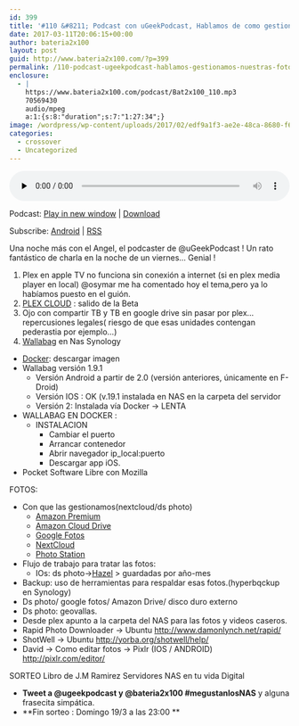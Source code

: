 ```yaml
---
id: 399
title: '#110 &#8211; Podcast con uGeekPodcast, Hablamos de como gestionamos nuestras Fotos, actualidad y Regalo final'
date: 2017-03-11T20:06:15+00:00
author: bateria2x100
layout: post
guid: http://www.bateria2x100.com/?p=399
permalink: /110-podcast-ugeekpodcast-hablamos-gestionamos-nuestras-fotos-actualidad-regalo-final/
enclosure:
  - |
    https://www.bateria2x100.com/podcast/Bat2x100_110.mp3
    70569430
    audio/mpeg
    a:1:{s:8:"duration";s:7:"1:27:34";}
image: /wordpress/wp-content/uploads/2017/02/edf9a1f3-ae2e-48ca-8680-f63d326d5d40-672x372.jpeg
categories:
  - crossover
  - Uncategorized
---
```

<div class="powerpress_player" id="powerpress_player_5959">
  <audio class="wp-audio-shortcode" id="audio-399-112" preload="none" style="width: 100%;" controls="controls"><source type="audio/mpeg" src="https://www.bateria2x100.com/podcast/Bat2x100_110.mp3?_=112" /><a href="https://www.bateria2x100.com/podcast/Bat2x100_110.mp3">https://www.bateria2x100.com/podcast/Bat2x100_110.mp3</a></audio>
</div>

<p class="powerpress_links powerpress_links_mp3">
  Podcast: <a href="https://www.bateria2x100.com/podcast/Bat2x100_110.mp3" class="powerpress_link_pinw" target="_blank" title="Play in new window" onclick="return powerpress_pinw('https://www.bateria2x100.com/?powerpress_pinw=399-podcast');" rel="nofollow">Play in new window</a> | <a href="https://www.bateria2x100.com/podcast/Bat2x100_110.mp3" class="powerpress_link_d" title="Download" rel="nofollow" download="Bat2x100_110.mp3">Download</a>
</p>

<p class="powerpress_links powerpress_subscribe_links">
  Subscribe: <a href="https://subscribeonandroid.com/www.bateria2x100.com/feed/podcast/" class="powerpress_link_subscribe powerpress_link_subscribe_android" title="Subscribe on Android" rel="nofollow">Android</a> | <a href="https://www.bateria2x100.com/feed/podcast/" class="powerpress_link_subscribe powerpress_link_subscribe_rss" title="Subscribe via RSS" rel="nofollow">RSS</a>
</p>

Una noche más con el Angel, el podcaster de @uGeekPodcast ! Un rato fantástico de charla en la noche de un viernes&#8230; Genial !

  1. Plex en apple TV no funciona sin conexión a internet (si en plex media player en local) @osymar me ha comentado hoy el tema,pero ya lo habíamos puesto en el guión. 
  2. [PLEX CLOUD](https://www.plex.tv/) : salido de la Beta 
  3. Ojo con compartir TB y TB en google drive sin pasar por plex&#8230;repercusiones legales( riesgo de que esas unidades contengan pederastia por ejemplo…) 
  4. [Wallabag](https://www.wallabag.org/) en Nas Synology 

  * [Docker](https://www.docker.com/): descargar imagen 
  * Wallabag versión 1.9.1 
      * Versión Android a partir de 2.0 (versión anteriores, únicamente en F-Droid) 
      * Versión IOS : OK (v.19.1 instalada en NAS en la carpeta del servidor 
      * Versión 2: Instalada vía Docker → LENTA 
  * WALLABAG EN DOCKER : 
      * INSTALACION 
          * Cambiar el puerto 
          * Arrancar contenedor 
          * Abrir navegador ip_local:puerto 
          * Descargar app iOS. 
  * Pocket Software Libre con Mozilla 

FOTOS:

  * Con que las gestionamos(nextcloud/ds photo) 
      * [Amazon Premium](https://www.amazon.es/gp/prime/pipeline/landing?ie=UTF8&*Version*=1&*entries*=0) 
      * [Amazon Cloud Drive](https://www.amazon.es/clouddrive/home) 
      * [Google Fotos](https://www.google.com/photos/about/?hl=es) 
      * [NextCloud](https://nextcloud.com/) 
      * [Photo Station](http://www.macdrifter.com/2014/04/synology-as-a-private-photo-sharing-service-a-visual-walkthrough.html) 
  * Flujo de trabajo para tratar las fotos: 
      * IOs: ds photo->[Hazel](https://www.noodlesoft.com/) > guardadas por año-mes 
  * Backup: uso de herramientas para respaldar esas fotos.(hyperbqckup en Synology) 
  * Ds photo/ google fotos/ Amazon Drive/ disco duro externo 
  * Ds photo: geovallas. 
  * Desde plex apunto a la carpeta del NAS para las fotos y videos caseros. 
  * Rapid Photo Downloader -> Ubuntu <http://www.damonlynch.net/rapid/> 
  * ShotWell -> Ubuntu <http://yorba.org/shotwell/help/> 
  * David -> Como editar fotos -> Pixlr (IOS / ANDROID) <http://pixlr.com/editor/> 

SORTEO Libro de J.M Ramirez Servidores NAS en tu vida Digital

  * **Tweet a @ugeekpodcast y @bateria2x100 #megustanlosNAS** y alguna frasecita simpática. 
  * \*\*Fin sorteo : Domingo 19/3 a las 23:00 \*\*